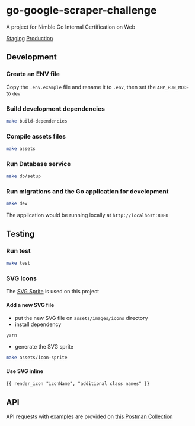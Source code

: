 # go-google-scraper-challenge
A project for Nimble Go Internal Certification on Web

[Staging](https://google-scraper-staging.herokuapp.com)
[Production](https://google-scraper-web.herokuapp.com)

## Development

### Create an ENV file

  Copy the `.env.example` file and rename it to `.env`, then set the `APP_RUN_MODE` to `dev`

### Build development dependencies

  ```sh
  make build-dependencies
  ```

### Compile assets files

  ```sh
  make assets
  ```

### Run Database service

  ```sh
  make db/setup
  ```

### Run migrations and the Go application for development

  ```sh
  make dev
  ```

  The application would be running locally at `http://localhost:8080`


## Testing

### Run test

  ```sh
  make test
  ```

### SVG Icons

  The [SVG Sprite](https://github.com/jkphl/svg-sprite) is used on this project

  #### Add a new SVG file
  - put the new SVG file on `assets/images/icons` directory
  - install dependency
  ```sh
  yarn
  ```
  - generate the SVG sprite
  ```sh
  make assets/icon-sprite
  ```

  #### Use SVG inline
  ```html
  {{ render_icon "iconName", "additional class names" }}
  ```

## API

  API requests with examples are provided on [this Postman Collection](https://documenter.getpostman.com/view/8783956/TW77fNqE)
